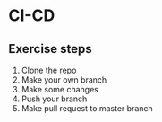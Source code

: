 # CI-CD

## Exercise steps
1. Clone the repo
2. Make your own branch
3. Make some changes
4. Push your branch
5. Make pull request to master branch
